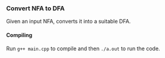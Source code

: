 ### Convert NFA to DFA

Given an input NFA, converts it into a suitable DFA.

#### Compiling

Run `g++ main.cpp` to compile and then `./a.out` to run the code.
